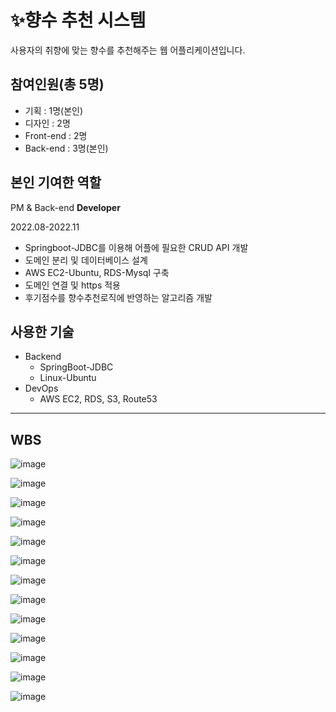 # ✨향수 추천 시스템

사용자의 취향에 맞는 향수를 추천해주는 웹 어플리케이션입니다.

## 참여인원(총 5명)

- 기획 : 1명(본인)
- 디자인 : 2명
- Front-end : 2명
- Back-end : 3명(본인)

## 본인 기여한 역할

PM & Back-end **Developer**

2022.08-2022.11



- Springboot-JDBC를 이용해  어플에 필요한 CRUD API 개발
- 도메인 분리 및 데이터베이스 설계
- AWS EC2-Ubuntu, RDS-Mysql 구축
- 도메인 연결 및 https 적용
- 후기점수를 향수추천로직에 반영하는 알고리즘 개발

## 사용한 기술
- Backend
    - SpringBoot-JDBC
    - Linux-Ubuntu
- DevOps
    - AWS EC2, RDS, S3, Route53

---

## WBS

![image](https://user-images.githubusercontent.com/89002687/215259775-90ff128e-affd-43a1-9507-b90d65d55ed2.png)

![image](https://user-images.githubusercontent.com/89002687/215259579-626ba0c8-c029-4638-9dcf-2d2a3030b580.png)

![image](https://user-images.githubusercontent.com/89002687/215259615-33a70c46-5a16-42c8-84ea-4f82b3f9fcec.png)

![image](https://user-images.githubusercontent.com/89002687/215259624-02bf30e3-f2a2-4088-be03-7069cedad86b.png)

![image](https://user-images.githubusercontent.com/89002687/215259641-2589f834-b718-46a9-87e1-5d3598149d09.png)

![image](https://user-images.githubusercontent.com/89002687/215259646-73681cc5-80bb-4695-9517-cd78bde53a34.png)

![image](https://user-images.githubusercontent.com/89002687/215259656-7c733bca-cfea-4bc8-86d4-e200faad1071.png)

![image](https://user-images.githubusercontent.com/89002687/215259668-af5945bc-2c75-4713-994c-6f77e39d1867.png)

![image](https://user-images.githubusercontent.com/89002687/215259674-c0ed62d2-52fd-44fe-9d42-a9a1819fca4b.png)

![image](https://user-images.githubusercontent.com/89002687/215259698-5c858b08-d69f-4ec9-9ef7-b6b4f51a009f.png)

![image](https://user-images.githubusercontent.com/89002687/215259706-8e004b36-3c35-43e5-ac72-5b3b57d3768e.png)

![image](https://user-images.githubusercontent.com/89002687/215259717-0d1a2224-9c26-4cd9-9cdf-817a0692e611.png)

![image](https://user-images.githubusercontent.com/89002687/215259731-f07edf06-469d-40c1-9e19-e5c7d7a52983.png)














